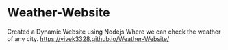 # Weather-Website
Created a Dynamic Website using Nodejs Where we can check the weather of any city. 
https://vivek3328.github.io/Weather-Website/
